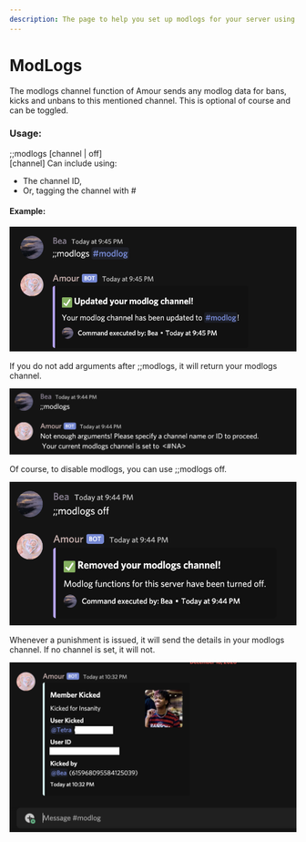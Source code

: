 ```yaml
---
description: The page to help you set up modlogs for your server using Amour.
---
```


# ModLogs

The modlogs channel function of Amour sends any modlog data for bans, kicks and unbans to this mentioned channel. This is optional of course and can be toggled.

### Usage:

;;modlogs \[channel \| off\]  
\[channel\] Can include using:

* The channel ID,
* Or, tagging the channel with \#

#### Example:

![](../.gitbook/assets/modlogs.png)

If you do not add arguments after ;;modlogs, it will return your modlogs channel.

![](../.gitbook/assets/modlogs0args.png)

Of course, to disable modlogs, you can use ;;modlogs off.

![](../.gitbook/assets/modlogsoff.png)

Whenever a punishment is issued, it will send the details in your modlogs channel. If no channel is set, it will not.

![](../.gitbook/assets/moderationlogs%20%281%29.png)


